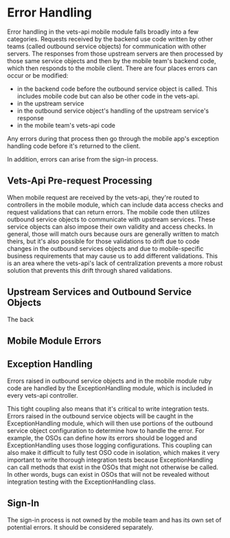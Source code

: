 # Error Handling

Error handling in the vets-api mobile module falls broadly into a few categories. Requests received by the backend use code written by other teams (called outbound service objects) for communication with other servers. The responses from those upstream servers are then processed by those same service objects and then by the mobile team's backend code, which then responds to the mobile client. There are four places errors can occur or be modified:
- in the backend code before the outbound service object is called. This includes mobile code but can also be other code in the vets-api.
- in the upstream service
- in the outbound service object's handling of the upstream service's response
- in the mobile team's vets-api code

Any errors during that process then go through the mobile app's exception handling code before it's returned to the client.

In addition, errors can arise from the sign-in process.

## Vets-Api Pre-request Processing

When mobile request are received by the vets-api, they're routed to controllers in the mobile module, which can include data access checks and request validations that can return errors. The mobile code then utilizes outbound service objects to communicate with upstream services. These service objects can also impose their own validity and access checks. In general, those will match ours because ours are generally written to match theirs, but it's also possible for those validations to drift due to code changes in the outbound services objects and due to mobile-specific business requirements that may cause us to add different validations. This is an area where the vets-api's lack of centralization prevents a more robust solution that prevents this drift through shared validations.

## Upstream Services and Outbound Service Objects

The back 

## Mobile Module Errors

## Exception Handling

Errors raised in outbound service objects and in the mobile module ruby code are handled by the ExceptionHandling module, which is included in every vets-api controller.

This tight coupling also means that it's critical to write integration tests. Errors raised in the outbound service objects will be caught in the ExceptionHandling module, which will then use portions of the outbound service object configuration to determine how to handle the error. For example, the OSOs can define how its errors should be logged and ExceptionHandling uses those logging configurations. This coupling can also make it difficult to fully test OSO code in isolation, which makes it very important to write thorough integration tests because ExceptionHandling can call methods that exist in the OSOs that might not otherwise be called. In other words, bugs can exist in OSOs that will not be revealed without integration testing with the ExceptionHandling class.

## Sign-In

The sign-in process is not owned by the mobile team and has its own set of potential errors. It should be considered separately.
